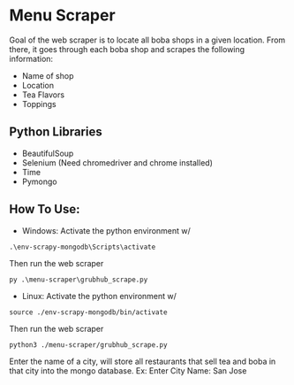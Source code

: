 # Menu Scraper
Goal of the web scraper is to locate all boba shops in a given location. From there, it goes through each boba shop and scrapes the following information:
- Name of shop
- Location
- Tea Flavors
- Toppings

## Python Libraries
- BeautifulSoup
- Selenium (Need chromedriver and chrome installed)
- Time
- Pymongo

## How To Use:
- Windows:
Activate the python environment w/
```
.\env-scrapy-mongodb\Scripts\activate
```
Then run the web scraper
```
py .\menu-scraper\grubhub_scrape.py
```
- Linux:
Activate the python environment w/
```
source ./env-scrapy-mongodb/bin/activate
```
Then run the web scraper
```
python3 ./menu-scraper/grubhub_scrape.py
```

Enter the name of a city, will store all restaurants that sell tea and boba
in that city into the mongo database.
Ex:
Enter City Name: San Jose
